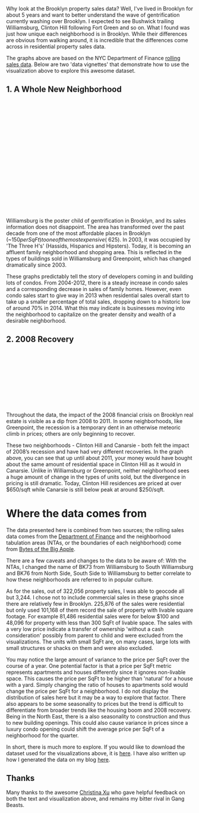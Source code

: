 Why look at the Brooklyn property sales data? Well, I've lived in Brooklyn for about 5 years and want to better understand the wave of gentrification currently washing over Brooklyn. I expected to see Bushwick trailing Williamsburg, Clinton Hill following Fort Green and so on. What I found was just how unique each neighborhood is in Brooklyn. While their differences are obvious from walking around, it is incredible that the differences come across in residential property sales data.

The graphs above are based on the NYC Department of Finance [rolling sales data](http://www.nyc.gov/html/dof/html/property/rolling_sales_data.shtml). Below are two 'data vignettes' that demonstrate how to use the visualization above to explore this awesome dataset.

## 1. A Whole New Neighborhood

<div class="svg-container">
<svg id="williamsburg-building-class" class="stacked-area-chart svg-building-class" />
<svg id="greenpoint-building-class" class="stacked-area-chart svg-building-class" />
</div>

Williamsburg is the poster child of gentrification in Brooklyn, and its sales information does not disappoint. The area has transformed over the past decade from one of the most affordable places in Brooklyn (~$150 per SqFt) to one of the most expensive (~$625). In 2003, it was occupied by 'The Three H's' (Hassids, Hispanics and Hipsters). Today, it is becoming an affluent family neighborhood and shopping area. This is reflected in the types of buildings sold in Williamsburg and Greenpoint, which has changed dramatically since 2003.

These graphs predictably tell the story of developers coming in and building lots of condos. From 2004-2012, there is a steady increase in condo sales and a corresponding decrease in sales of family homes. However, even condo sales start to give way in 2013 when residential sales overall start to take up a smaller percentage of total sales, dropping down to a historic low of around 70% in 2014. What this may indicate is businesses moving into the neighborhood to capitalize on the greater density and wealth of a desirable neighborhood.

## 2. 2008 Recovery

<div class="svg-container third-width">
<svg id="clinton-price" class="svg-line-graph third-width" />
</div>

Throughout the data, the impact of the 2008 financial crisis on Brooklyn real estate is visible as a dip from 2008 to 2011. In some neighborhoods, like Greenpoint, the recession is a temporary dent in an otherwise meteoric climb in prices; others are only beginning to recover.

These two neighborhoods - Clinton Hill and Canarsie - both felt the impact of 2008’s recession and have had very different recoveries. In the graph above, you can see that up until about 2011, your money would have bought about the same amount of residential space in Clinton Hill as it would in Canarsie. Unlike in Williamsburg or Greenpoint, neither neighborhood sees a huge amount of change in the types of units sold, but the divergence in pricing is still dramatic. Today, Clinton Hill residences are priced at over $650/sqft while Canarsie is still below peak at around $250/sqft.

# Where the data comes from

The data presented here is combined from two sources; the rolling sales data comes from the [Department of Finance](http://www.nyc.gov/html/dof/html/property/rolling_sales_data.shtml) and the neighborhood tabulation areas (NTAs, or the boundaries of each neighborhood) come from [Bytes of the Big Apple](http://www.nyc.gov/html/dcp/html/bytes/dwn_nynta.shtml).

There are a few caveats and changes to the data to be aware of: With the NTAs, I changed the name of BK73 from Williamsburg to South Williamsburg and BK76 from North Side, South Side to Williamsburg to better correlate to how these neighborhoods are referred to in popular culture.

As for the sales, out of 322,056 property sales, I was able to geocode all but 3,244. I chose not to include commercial sales in these graphs since there are relatively few in Brooklyn. 225,876 of the sales were residential but only used 101,168 of them record the sale of property with livable square footage. For example 81,486 residential sales were for below $100 and 48,096 for property with less than 300 SqFt of livable space. The sales with a very low price indicate a transfer of ownership 'without a cash consideration' possibly from parent to child and were excluded from the visualizations. The units with small SqFt are, on many cases, large lots with small structures or shacks on them and were also excluded.

You may notice the large amount of variance to the price per SqFt over the course of a year. One potential factor is that a price per SqFt metric represents apartments and houses differently since it ignores non-livable space. This causes the price per SqFt to be higher than 'natural' for a house with a yard. Simply changing the ratio of houses to apartments sold would change the price per SqFt for a neighborhood. I do not display the distribution of sales here but it may be a way to explore that factor. There also appears to be some seasonality to prices but the trend is difficult to differentiate from broader trends like the housing boom and 2008 recovery. Being in the North East, there is a also seasonality to construction and thus to new building openings. This could also cause variance in prices since a luxury condo opening could shift the average price per SqFt of a neighborhood for the quarter.

In short, there is much more to explore. If you would like to download the dataset used for the visualizations
above, it is [here](https://s3.amazonaws.com/vislet-production/data/brooklyn-sales.json). I have also written up how I generated the data on my blog [here](http://www.zamiang.com/posts/post/2015/01/15/apartment-sales/).

## Thanks

Many thanks to the awesome [Christina Xu](https://twitter.com/xuhulk) who gave helpful feedback on both the text and visualization above, and remains my bitter rival in Gang Beasts.
